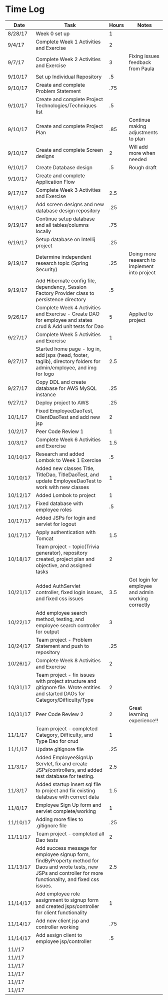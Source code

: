 # Time Log

| Date | Task | Hours | Notes|
|------|------|-------|------|
| 8/28/17 | Week 0 set up | 1 |  |
| 9/4/17 | Complete Week 1 Activities and Exercise | 2 |  |
| 9/7/17 | Complete Week 2 Activities and Exercise | 3 | Fixing issues feedback from Paula |
| 9/10/17| Set up Individual Repository | .5 |  |
| 9/10/17 | Create and complete Problem Statement | .75 |  |
| 9/10/17 | Create and complete Project Technologies/Techniques list | .5 |  |
| 9/10/17 | Create and complete Project Plan | .85 | Continue making adjustments to plan |
| 9/10/17 | Create and complete Screen designs | 2 | Will add more when needed |
| 9/10/17 | Create Database design | .5 | Rough draft |
| 9/10/17 | Create and complete Application Flow |  |  |
| 9/17/17 | Complete Week 3 Activities and Exercise | 2.5 |  |
| 9/19/17 | Add screen designs and new database design repository | .25 |  |
| 9/19/17 | Continue setup database and all tables/columns locally | .75 |  |
| 9/19/17 | Setup database on Intellij project | .25 |  |
| 9/19/17 | Determine independent research topic (Spring Security) | .25 | Doing more research to implement into project |
| 9/19/17 | Add Hibernate config file, dependency, Session Factory Provider class to persistence directory | .5 |  |
| 9/26/17 | Complete Week 4 Activities and Exercise - Create DAO for employee and states crud & Add unit tests for Dao | 5 | Applied to project |
| 9/27/17 | Complete Week 5 Activities and Exercise | 1 |  |
| 9/27/17 | Started home page - log in, add jsps (head, footer, taglib), directory folders for admin/employee, and img for logo | 2.5 |  |
| 9/27/17 | Copy DDL and create database for AWS MySQL instance | .25 |  |
| 9/27/17 | Deploy project to AWS | .25 |  |
| 10/1/17 | Fixed EmployeeDaoTest, ClientDaoTest and add new jsp| 2 |  |
| 10/2/17 | Peer Code Review 1 | 1 |  |
| 10/3/17 | Complete Week 6 Activities and Exercise | 1.5 |  |
| 10/10/17 | Research and added Lombok to Week 1 Exercise | .5 |  |
| 10/10/17 | Added new classes Title, TitleDao, TitleDaoTest, and update EmployeeDaoTest to work with new classes | 1 |  |
| 10/12/17 | Added Lombok to project | 1 |  |
| 10/17/17 | Fixed database with employee roles | .5 |  |
| 10/17/17 | Added JSPs for login and servlet for logout |  |  |
| 10/17/17 | Apply authentication with Tomcat | 1.5 |  |
| 10/18/17 | Team project - topic(Trivia generator), repository created, project plan and objective, and assigned tasks | 2 |  |
| 10/21/17 | Added AuthServlet controller, fixed login issues, and fixed css issues | 3.5 | Got login for employee and admin working correctly |
| 10/22/17 | Add employee search method, testing, and employee search controller for output | 3 |  |
| 10/24/17 | Team project - Problem Statement and push to repository | .25 |  |
| 10/26/17 | Complete Week 8 Activities and Exercise | 2 |  |
| 10/31/17 | Team project - fix issues with project structure and gitignore file. Wrote entities and started DAOs for Category/Difficulty/Type | 2 |  |
| 10/31/17 | Peer Code Review 2 | 2 | Great learning experience!! |
| 11/1/17 | Team project - completed Category, Difficulty, and Type Dao for crud | 1 |  |
| 11/1/17 | Update gitignore file | .25 |  |
| 11/3/17 | Added EmployeeSignUp Servlet, fix and create JSPs/controllers, and added test database for testing. | 2.5 |  |
| 11/3/17 | Added startup insert sql file to project and fix existing database with correct data | 1.5 |  |
| 11/8/17 | Employee Sign Up form and servlet complete/working | 1 |  |
| 11/10/17 | Adding more files to .gitignore file | .25 |  |
| 11/11/17 | Team project - completed all Dao tests | 2 |  |
| 11/13/17 | Add success message for employee signup form, findByProperty method for Daos and wrote tests, new JSPs and controller for more functionality, and fixed css issues. | 2.5 | |
| 11/14/17 | Add employee role assignment to signup form and created jsps/controller for client functionality | 1 |  |
| 11/14/17 | Add new client jsp and controller working | .75 |  |
| 11/14/17 | Add assign client to employee jsp/controller | .5 | |
| 11//17 | | |  |
| 11//17 | | |  |
| 11//17 | | |  |
| 11//17 | | |  |
| 11//17 | | |  |
| 11//17 | | |  |




